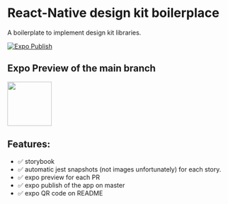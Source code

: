 # React-Native design kit boilerplace

A boilerplate to implement design kit libraries.

[![Expo Publish](https://github.com/ChrisJamesC/react-native-design-kit-boilerplate/actions/workflows/expo-publish-main.yml/badge.svg)](https://github.com/ChrisJamesC/react-native-design-kit-boilerplate/actions/workflows/expo-publish-main.yml)

## Expo Preview of the main branch 

<img src="https://user-images.githubusercontent.com/1410314/139832018-2efdbf88-22ee-4fed-902a-6bb829ad336c.png" width="100" />


## Features: 
- ✅ storybook
- ✅ automatic jest snapshots (not images unfortunately) for each story.
- ✅ expo preview for each PR
- ✅ expo publish of the app on master
- ✅ expo QR code on README
